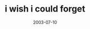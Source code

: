 ---
layout: base.njk
title : 'i wish i could forget' 
view_title : 'i wish i could forget' 
year : '2003' 
date : '2003-07-10' 
img_file : '/drawing/iwishicouldforget.png' 
html_file : 'iwishicouldforget' 
next_html : 'thehungryghost_b.html' 
year_order : '106' 
permalink : "title/{{html_file}}.html"
---